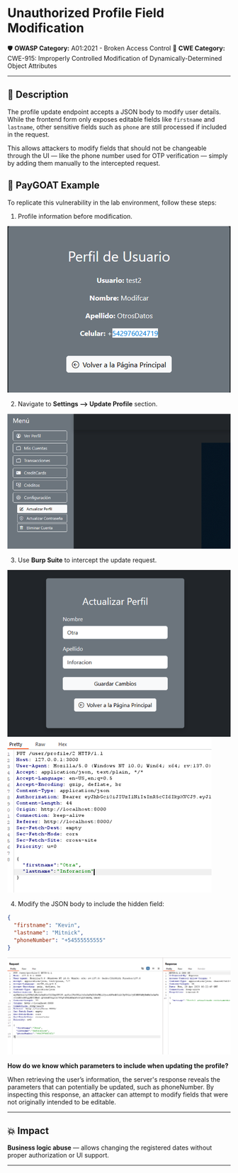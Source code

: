 # Unauthorized Profile Field Modification

🛡️ **OWASP Category:** A01:2021 - Broken Access Control 
🧩 **CWE Category:** CWE-915: Improperly Controlled Modification of Dynamically-Determined Object Attributes  

---

## 📝 Description

The profile update endpoint accepts a JSON body to modify user details. While the frontend form only exposes editable fields like `firstname` and `lastname`, other sensitive fields such as `phone` are still processed if included in the request. 

This allows attackers to modify fields that should not be changeable through the UI — like the phone number used for OTP verification — simply by adding them manually to the intercepted request.

## 🐐 PayGOAT Example

To replicate this vulnerability in the lab environment, follow these steps:

1. Profile information before modification.

![profile](img/profile1.png)

2. Navigate to **Settings --> Update Profile** section.

![profile](img/profile2.png)

3. Use **Burp Suite** to intercept the update request.

![profile](img/profile3.png)
![profile](img/profile4.png)

4. Modify the JSON body to include the hidden field:

```json
{
  "firstname": "Kevin",
  "lastname": "Mitnick",
  "phoneNumber": "+54555555555"
}
```
![profile](img/profile5.png)

**How do we know which parameters to include when updating the profile?**

When retrieving the user’s information, the server's response reveals the parameters that can potentially be updated, such as phoneNumber. By inspecting this response, an attacker can attempt to modify fields that were not originally intended to be editable.

---

## 💥 Impact

**Business logic abuse** — allows changing the registered dates without proper authorization or UI support.

---